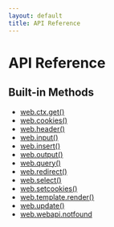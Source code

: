 ```yaml
---
layout: default
title: API Reference
---
```


# API Reference

## Built-in Methods

+ <a href="/reference/web.ctx.get">web.ctx.get()</a>
+ <a href="/reference/web.cookies">web.cookies()</a>
+ <a href="/reference/web.header">web.header()</a>
+ <a href="/reference/input">web.input()</a>
+ <a href="/reference/web.insert">web.insert()</a>
+ <a href="/reference/web.output">web.output()</a>
+ <a href="/reference/web.query">web.query()</a>
+ <a href="/reference/web.redirect">web.redirect()</a>
+ <a href="/reference/select">web.select()</a>
+ <a href="/reference/web.setcookies">web.setcookies()</a>
+ <a href="/reference/render">web.template.render()</a>
+ <a href="/reference/web.update">web.update()</a>
+ <a href="/reference/web.webapi.notfound">web.webapi.notfound</a>

